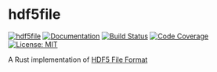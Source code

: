 hdf5file
========

[![hdf5file](https://img.shields.io/crates/v/hdf5file.svg)](https://crates.io/crates/hdf5file)
[![Documentation](https://docs.rs/hdf5file/badge.svg)](https://docs.rs/hdf5file)
[![Build Status](https://travis-ci.org/sile/hdf5file.svg?branch=master)](https://travis-ci.org/sile/hdf5file)
[![Code Coverage](https://codecov.io/gh/sile/hdf5file/branch/master/graph/badge.svg)](https://codecov.io/gh/sile/hdf5file/branch/master)
[![License: MIT](https://img.shields.io/badge/license-MIT-blue.svg)](LICENSE)

A Rust implementation of [HDF5 File Format]

[HDF5 File Format]: https://support.hdfgroup.org/HDF5/doc/H5.format.html
